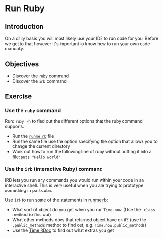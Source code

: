 # Run Ruby


## Introduction

On a daily basis you will most likely use your IDE to run code for you. Before we get to that however it's important to know how to run your own code manually.


## Objectives

* Discover the `ruby` command
* Discover the `irb` command


## Exercise


### Use the `ruby` command

Run: `ruby -h` to find out the different options that the ruby command supports.

* Run the [`runme.rb`](runme.rb) file
* Run the same file use the option specifying the option that allows you to change the current directory
* Work out how to run the following line of ruby without putting it into a file: `puts "Hello world"`


### Use the `irb` (interactive Ruby) command

IRB lets you run any commands you would run within your code in an interactive shell. This is very useful when you are trying to prototype something in particular.

Use `irb` to run some of the statements in [runme.rb](runme.rb):

* What sort of object do you get when you run `Time.now`. (Use the `.class` method to find out)
* What other methods does that returned object have on it? (use the `.public_methods` method to find out, e.g. `Time.now.public_methods`)
* Use the [Time RDoc](https://ruby-doc.org/stdlib-2.3.1/libdoc/time/rdoc/Time.html) to find out what extras you get

